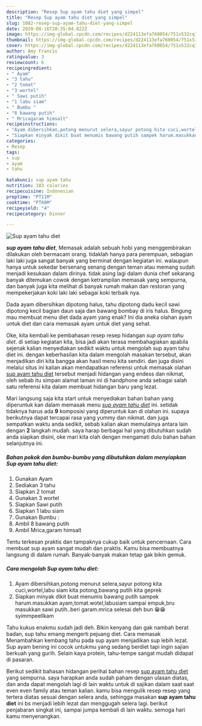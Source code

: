 ```yaml
---
description: "Resep Sup ayam tahu diet yang simpel"
title: "Resep Sup ayam tahu diet yang simpel"
slug: 1082-resep-sup-ayam-tahu-diet-yang-simpel
date: 2020-08-16T20:35:04.822Z
image: https://img-global.cpcdn.com/recipes/d224113efa760054/751x532cq70/sup-ayam-tahu-diet-foto-resep-utama.jpg
thumbnail: https://img-global.cpcdn.com/recipes/d224113efa760054/751x532cq70/sup-ayam-tahu-diet-foto-resep-utama.jpg
cover: https://img-global.cpcdn.com/recipes/d224113efa760054/751x532cq70/sup-ayam-tahu-diet-foto-resep-utama.jpg
author: Amy Francis
ratingvalue: 3
reviewcount: 6
recipeingredient:
- " Ayam"
- "3 tahu"
- "2 tomat"
- "3 wortel"
- " Sawi putih"
- "1 labu siam"
- " Bumbu "
- "8 bawang putih"
- " Mricagaram himsalt"
recipeinstructions:
- "Ayam dibersihkan,potong menurut selera,sayur potong kita cuci,wortel,labu siam kita potong,bawang putih kita geprek"
- "Siapkan minyak dikit buat menumis bawang putih sampek harum.masukkan ayam,tomat.wotel,labusiam sampai empuk,bru masukkan sawi putih..beri garam.mrica selesai deh bun 😁😁 syimmpeellkam"
categories:
- Resep
tags:
- sup
- ayam
- tahu

katakunci: sup ayam tahu 
nutrition: 183 calories
recipecuisine: Indonesian
preptime: "PT11M"
cooktime: "PT60M"
recipeyield: "4"
recipecategory: Dinner

---
```



![Sup ayam tahu diet](https://img-global.cpcdn.com/recipes/d224113efa760054/751x532cq70/sup-ayam-tahu-diet-foto-resep-utama.jpg)

<b><i>sup ayam tahu diet</i></b>, Memasak adalah sebuah hobi yang menggembirakan dilakukan oleh bermacam orang. tidaklah hanya para perempuan, sebagian laki laki juga sangat banyak yang berminat dengan kegiatan ini. walaupun hanya untuk sekedar bersenang senang dengan teman atau memang sudah menjadi kesukaan dalam dirinya. tidak asing lagi dalam dunia chef sekarang banyak ditemukan cowok dengan ketrampilan memasak yang sempurna, dan banyak juga kita melihat di banyak rumah makan dan restoran yang mempekerjakan koki laki laki sebagai koki terbaik nya.

Dada ayam dibersihkan dipotong halus, tahu dipotong dadu kecil sawi dipotong kecil bagian daun saja dan bawang bombay di iris halus. Bingung mau membuat menu diet dada ayam yang enak? Ini dia aneka olahan ayam untuk diet dan cara memasak ayam untuk diet yang sehat.

Oke, kita kembali ke pembahasan resep resep hidangan <i>sup ayam tahu diet</i>. di setiap kegiatan kita, bisa jadi akan terasa membahagiakan apabila sejenak kalian menyediakan sedikit waktu untuk mengolah sup ayam tahu diet ini. dengan keberhasilan kita dalam mengolah masakan tersebut, akan menjadikan diri kita bangga akan hasil menu kita sendiri. dan juga disini melalui situs ini kalian akan mendapatkan referensi untuk memasak olahan <u>sup ayam tahu diet</u> tersebut menjadi hidangan yang endess dan nikmat, oleh sebab itu simpan alamat laman ini di handphone anda sebagai salah satu referensi kita dalam membuat hidangan baru yang lezat.


Mari langsung saja kita start untuk menyediakan bahan bahan yang diperuntuk kan dalam memasak menu <u><i>sup ayam tahu diet</i></u> ini. setidak tidaknya harus ada <b>9</b> komposisi yang diperuntuk kan di olahan ini. supaya berikutnya dapat tercapai rasa yang yummy dan nikmat. dan juga sempatkan waktu anda sedikit, sebab kalian akan memulainya antara lain dengan <b>2</b> langkah mudah. saya harap berbagai hal yang dibutuhkan sudah anda siapkan disini, oke mari kita olah dengan mengamati dulu bahan bahan selanjutnya ini.

<!--inarticleads1-->

##### Bahan pokok dan bumbu-bumbu yang dibutuhkan dalam menyiapkan Sup ayam tahu diet:

1. Gunakan  Ayam
1. Sediakan 3 tahu
1. Siapkan 2 tomat
1. Gunakan 3 wortel
1. Siapkan  Sawi putih
1. Siapkan 1 labu siam
1. Gunakan  Bumbu :
1. Ambil 8 bawang putih
1. Ambil  Mrica,garam himsalt


Tentu terkesan praktis dan tampaknya cukup baik untuk pencernaan. Cara membuat sup ayam sangat mudah dan praktis. Kamu bisa membuatnya langsung di dalam rumah. Banyak-banyak makan tetap gak bikin gemuk. 

<!--inarticleads2-->

##### Cara mengolah Sup ayam tahu diet:

1. Ayam dibersihkan,potong menurut selera,sayur potong kita cuci,wortel,labu siam kita potong,bawang putih kita geprek
1. Siapkan minyak dikit buat menumis bawang putih sampek harum.masukkan ayam,tomat.wotel,labusiam sampai empuk,bru masukkan sawi putih..beri garam.mrica selesai deh bun 😁😁 syimmpeellkam


Tahu kukus enakmu sudah jadi deh. Bikin kenyang dan gak nambah berat badan, sup tahu emang mengerti pejuang diet. Cara memasak  Menambahkan kembang tahu pada sup ayam menjadikan sup lebih lezat. Sup ayam bening ini cocok untukmu yang sedang berdiet tapi ingin sajian berkuah yang gurih. Selain kaya protein, tahu-tempe sangat mudah didapat di pasaran. 

Berikut sedikit bahasan hidangan perihal bahan resep <u>sup ayam tahu diet</u> yang sempurna. saya harapkan anda sudah paham dengan ulasan diatas, dan anda dapat mengolah lagi di lain waktu untuk di sajikan dalam saat saat even even family atau teman kalian. kamu bisa mengulik resep resep yang tertera diatas sesuai dengan selera anda, sehingga masakan <b>sup ayam tahu diet</b> ini bs menjadi lebih lezat dan menggugah selera lagi. berikut penjabaran singkat ini, sampai jumpa kembali di lain waktu. semoga hari kamu menyenangkan.
